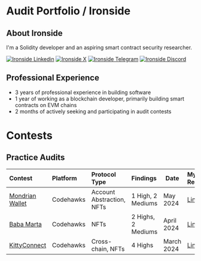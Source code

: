 # Audit Portfolio / Ironside

## About Ironside

I'm a Solidity developer and an aspiring smart contract security researcher.

[![Ironside Linkedin](https://img.shields.io/badge/LinkedIn-0077B5?style=for-the-badge&logo=linkedin&logoColor=white)](https://www.linkedin.com/in/igor-roncevic/)
[![Ironside X](https://img.shields.io/badge/Twitter-000000?style=for-the-badge&logo=X&logoColor=white)](https://twitter.com/ironside_web3)
[![Ironside Telegram](https://img.shields.io/badge/Telegram-26A5E4?style=for-the-badge&logo=telegram&logoColor=white)](https://t.me/ironside_web3)
[![Ironside Discord](https://img.shields.io/badge/Discord-5865F2?style=for-the-badge&logo=discord&logoColor=white)](https://discordapp.com/users/422520142929592351)

## Professional Experience

- 3 years of professional experience in building software
- 1 year of working as a blockchain developer, primarily building smart contracts on EVM chains
- 2 months of actively seeking and participating in audit contests

# Contests

## Practice Audits

| Contest                                                                         | Platform  | Protocol Type             | Findings           | Date       | My Report                                                     |
| :------------------------------------------------------------------------------ | :-------- | :------------------------ | :----------------- | ---------- | :------------------------------------------------------------ |
| [Mondrian Wallet](https://www.codehawks.com/contests/clvxt8idd00014zcc81dv6rde) | Codehawks | Account Abstraction, NFTs | 1 High, 2 Mediums  | May 2024   | [Link](./reports/practice/202305_Codehawks_MondrianWallet.md) |
| [Baba Marta](https://www.codehawks.com/contests/cluseb1bf0001s4tjl2rzajup)      | Codehawks | NFTs                      | 2 Highs, 2 Mediums | April 2024 | [Link](./reports/practice/202304_Codehawks_BabaMarta.md)      |
| [KittyConnect](https://www.codehawks.com/contests/clu7ddcsa000fcc387vjv6rpt)    | Codehawks | Cross-chain, NFTs         | 4 Highs            | March 2024 | [Link](./reports/practice/202304_Codehawks_KittyConnect.md)   |
